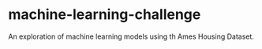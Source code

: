 # machine-learning-challenge

An exploration of machine learning models using th Ames Housing Dataset.
